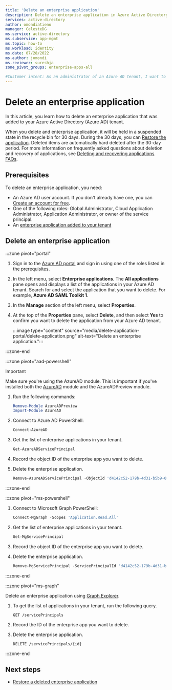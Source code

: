 ```yaml
---
title: 'Delete an enterprise application'
description: Delete an enterprise application in Azure Active Directory.
services: active-directory
author: omondiatieno
manager: CelesteDG
ms.service: active-directory
ms.subservice: app-mgmt
ms.topic: how-to
ms.workload: identity
ms.date: 07/28/2022
ms.author: jomondi
ms.reviewer: sureshja
zone_pivot_groups: enterprise-apps-all

#Customer intent: As an administrator of an Azure AD tenant, I want to delete an enterprise application.
---
```


# Delete an enterprise application

In this article, you learn how to delete an enterprise application that was added to your Azure Active Directory (Azure AD) tenant. 

When you delete and enterprise application, it will be held in a suspended state in the recycle bin for 30 days. During the 30 days, you can [Restore the application](restore-application.md). Deleted items are automatically hard deleted after the 30-day period. For more information on frequently asked questions about deletion and recovery of applications, see [Deleting and recovering applications FAQs](delete-recover-faq.yml).


## Prerequisites

To delete an enterprise application, you need:

- An Azure AD user account. If you don't already have one, you can [Create an account for free](https://azure.microsoft.com/free/?WT.mc_id=A261C142F).
- One of the following roles: Global Administrator, Cloud Application Administrator, Application Administrator, or owner of the service principal.
- An [enterprise application added to your tenant](add-application-portal.md)

## Delete an enterprise application

:::zone pivot="portal"

1. Sign in to the [Azure AD portal](https://portal.azure.com) and sign in using one of the roles listed in the prerequisites.
1. In the left menu, select **Enterprise applications**. The **All applications** pane opens and displays a list of the applications in your Azure AD tenant. Search for and select the application that you want to delete. For example, **Azure AD SAML Toolkit 1**.
1. In the **Manage** section of the left menu, select **Properties**.
1. At the top of the **Properties** pane, select **Delete**, and then select **Yes** to confirm you want to delete the application from your Azure AD tenant.

    :::image type="content" source="media/delete-application-portal/delete-application.png" alt-text="Delete an enterprise application.":::

:::zone-end

:::zone pivot="aad-powershell"

> [!IMPORTANT]
> Make sure you're using the AzureAD module. This is important if you've installed both the [AzureAD](/powershell/module/azuread/?preserve-view=true&view=azureadps-2.0) module and the AzureADPreview module.
1. Run the following commands:

    ```powershell
    Remove-Module AzureADPreview
    Import-Module AzureAD
    ```

1. Connect to Azure AD PowerShell:

   ```powershell
   Connect-AzureAD
   ```
1. Get the list of enterprise applications in your tenant.
   
   ```powershell
   Get-AzureADServicePrincipal
   ```
1. Record the object ID of the enterprise app you want to delete.
1. Delete the enterprise application.
   
   ```powershell
   Remove-AzureADServicePrincipal -ObjectId 'd4142c52-179b-4d31-b5b9-08940873507b'
   ```
:::zone-end

:::zone pivot="ms-powershell"

1. Connect to Microsoft Graph PowerShell:

   ```powershell
   Connect-MgGraph -Scopes 'Application.Read.All'
   ```

1. Get the list of enterprise applications in your tenant.
   
   ```powershell
   Get-MgServicePrincipal
   ```

1. Record the object ID of the enterprise app you want to delete.

1. Delete the enterprise application.
   
   ```powershell
   Remove-MgServicePrincipal -ServicePrincipalId 'd4142c52-179b-4d31-b5b9-08940873507b'
   ```

:::zone-end

:::zone pivot="ms-graph"

Delete an enterprise application using [Graph Explorer](https://developer.microsoft.com/graph/graph-explorer).
1. To get the list of applications in your tenant, run the following query.
   
   ```http
   GET /servicePrincipals
   ```
1. Record the ID of the enterprise app you want to delete.
1. Delete the enterprise application.
   
   ```http
   DELETE /servicePrincipals/{id}
   ```

:::zone-end

## Next steps

- [Restore a deleted enterprise application](restore-application.md)
